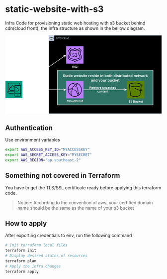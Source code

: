 # static-website-with-s3
Infra Code for provisioning static web hosting with s3 bucket behind cdn(cloud front), the infra structure as shown in the bellow diagram.

![img](img/infra-dgm.drawio.png)

## Authentication
Use environment variables
```bash
export AWS_ACCESS_KEY_ID="MYACCESSKEY"
export AWS_SECRET_ACCESS_KEY="MYSECRET"
export AWS_REGION="ap-southeast-2"
```
## Something not covered in Terraform
You have to get the TLS/SSL certificate ready before applying this terraform code.
> Notice: According to the convention of aws, your certified domain name should be the same as the name of your s3 bucket
## How to apply
After exporting credentials to env, run the following command
```bash
# Init terraform local files
terraform init
# Display desired states of resources
terraform plan
# Apply the infra changes
terraform apply
```
